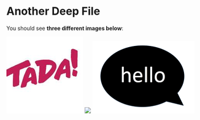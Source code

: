 # Another Deep File

<!-- nav -->

<!-- nav -->

You should see **three different images below**:


![](image.jpg)
![](/image.png)
![](../image.png)

